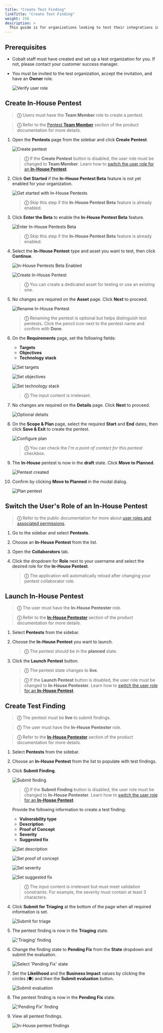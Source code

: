 ```yaml
---
title: "Create Test Finding"
linkTitle: "Create Test Finding"
weight: 150
description: >
  This guide is for organizations looking to test their integrations in a non-production environment. It provides detailed steps to populate an in-house pentest with test findings.
---
```


## Prerequisites

- Cobalt staff must have created and set up a test organization for you. If not, please contact your customer success manager.
- You must be invited to the test organization, accept the invitation, and have an **Owner** role.

  ![Verify user role](/integrations/Create-test-finding-verify-user-role.png "Verify user role")

## Create In-House Pentest

> **ⓘ** Users must have the **Team Member** role to create a pentest.

> **ⓘ** Refer to the [Pentest **Team Member**](/platform-deep-dive/collaboration/user-roles/#pentest-team-member) section of the product documentation for more details.

1. Open the **Pentests** page from the sidebar and click **Create Pentest**.

   ![Create pentest](/integrations/Create-test-finding-create-pentest.png "Create pentest")

   > **ⓘ** If the **Create Pentest** button is disabled, the user role must be changed to **Team Member**. Learn how to [switch the user role for an **In-House Pentest**](#switch-the-users-role-of-an-in-house-pentest).

1. Click **Get Started** if the **In-House Pentest Beta** feature is not yet enabled for your organization.

   ![Get started with In-House Pentests](/integrations/Create-test-finding-get-started-with-inhouse-pentests.png "Get started with In-House Pentests")

   > **ⓘ** Skip this step if the **In-House Pentest Beta** feature is already enabled.

1. Click **Enter the Beta** to enable the **In-House Pentest Beta** feature.

   ![Enter In-House Pentests Beta](/integrations/Create-test-finding-enter-inhouse-pentests.png "Enter In-House Pentests Beta")

   > **ⓘ** Skip this step if the **In-House Pentest Beta** feature is already enabled.

1. Select the **In-House Pentest** type and asset you want to test, then click **Continue**.

   ![In-House Pentests Beta Enabled](/integrations/Create-test-finding-inhouse-pentests-enabled.png "In-House Pentests Beta Enabled")

   ![Create In-House Pentest](/integrations/Create-test-finding-create-inhouse-pentest.png "Create In-House Pentest")

   > **ⓘ** You can create a dedicated asset for testing or use an existing one.

1. No changes are required on the **Asset** page. Click **Next** to proceed.

   ![Rename In-House Pentest](/integrations/Create-test-finding-rename-pentest.png "Rename In-House Pentest")

   > **ⓘ** Renaming the pentest is optional but helps distinguish test pentests. Click the pencil icon next to the pentest name and confirm with **Done**.

1. On the **Requirements** page, set the following fields:

   - **Targets**
   - **Objectives**
   - **Technology stack**

   ![Set targets](/integrations/Create-test-finding-set-targets.png "Set targets")

   ![Set objectives](/integrations/Create-test-finding-set-objectives.png "Set objectives")

   ![Set technology stack](/integrations/Create-test-finding-set-technology-stack.png "Set technology stack")

   > **ⓘ** The input content is irrelevant.

1. No changes are required on the **Details** page. Click **Next** to proceed.

   ![Optional details](/integrations/Create-test-finding-optional-details.png "Optional details")

1. On the **Scope & Plan** page, select the required **Start** and **End** dates, then click **Save & Exit** to create the pentest.

   ![Configure plan](/integrations/Create-test-finding-configure-plan.png "Configure plan")

   > **ⓘ** You can check the _I'm a point of contact for this pentest_ checkbox.

1. The **In-House** pentest is now in the **draft** state. Click **Move to Planned**.

   ![Pentest created](/integrations/Create-test-finding-pentest-created.png "Pentest created")

1. Confirm by clicking **Move to Planned** in the modal dialog.

   ![Plan pentest](/integrations/Create-test-finding-plan-pentest.png "Plan pentest")

## Switch the User's Role of an **In-House Pentest**

> **ⓘ** Refer to the public documentation for more about [user roles and associated permissions](/platform-deep-dive/collaboration/user-roles/).

1. Go to the sidebar and select **Pentests**.

1. Choose an **In-House Pentest** from the list.

1. Open the **Collaborators** tab.

1. Click the dropdown for **Role** next to your username and select the desired role for the **In-House Pentest**.

   > **ⓘ** The application will automatically reload after changing your pentest collaborator role.

## Launch In-House Pentest

> **ⓘ** The user must have the **In-House Pentester** role.

> **ⓘ** Refer to the [**In-House Pentester**](/platform-deep-dive/collaboration/user-roles/#in-house-pentester) section of the product documentation for more details.

1. Select **Pentests** from the sidebar.

1. Choose the **In-House Pentest** you want to launch.

   > **ⓘ** The pentest should be in the **planned** state.

1. Click the **Launch Pentest** button.

   > **ⓘ** The pentest state changes to **live**.

   > **ⓘ** If the **Launch Pentest** button is disabled, the user role must be changed to **In-House Pentester**. Learn how to [switch the user role for an **In-House Pentest**](#switch-the-users-role-of-an-in-house-pentest).

## Create Test Finding

> **ⓘ** The pentest must be **live** to submit findings.

> **ⓘ** The user must have the **In-House Pentester** role.

> **ⓘ** Refer to the [**In-House Pentester**](/platform-deep-dive/collaboration/user-roles/#in-house-pentester) section of the product documentation for more details.

1. Select **Pentests** from the sidebar.

1. Choose an **In-House Pentest** from the list to populate with test findings.

1. Click **Submit Finding**.

   ![Submit finding](/integrations/Create-test-finding-submit-finding.png "Submit finding")

   > **ⓘ** If the **Submit Finding** button is disabled, the user role must be changed to **In-House Pentester**. Learn how to [switch the user role for an **In-House Pentest**](#switch-the-users-role-of-an-in-house-pentest).

   Provide the following information to create a test finding:

   - **Vulnerability type**
   - **Description**
   - **Proof of Concept**
   - **Severity**
   - **Suggested fix**

   ![Set description](/integrations/Create-test-finding-set-description.png "Set description")

   ![Set proof of concept](/integrations/Create-test-finding-set-poc.png "Set proof of concept")

   ![Set severity](/integrations/Create-test-finding-set-severity.png "Set severity")

   ![Set suggested fix](/integrations/Create-test-finding-set-suggested-fix.png "Set suggested fix")

   > **ⓘ** The input content is irrelevant but must meet validation constraints. For example, the severity must contain at least 3 characters.

1. Click **Submit for Triaging** at the bottom of the page when all required information is set.

   ![Submit for triage](/integrations/Create-test-finding-submit-for-triage.png "Submit for triage")

1. The pentest finding is now in the **Triaging** state.

   !['Triaging' finding](/integrations/Create-test-finding-vuln-triaging.png "'Triaging' finding")

1. Change the finding state to **Pending Fix** from the **State** dropdown and submit the evaluation.

   ![Select 'Pending Fix' state](/integrations/Create-test-finding-select-pending-fix-state.png "Select 'Pending Fix' state")

1. Set the **Likelihood** and the **Business Impact** values by clicking the circles (**●**) and then the **Submit evaluation** button.

   ![Submit evaluation](/integrations/Create-test-finding-submit-evaluation.png "Submit evaluation")

1. The pentest finding is now in the **Pending Fix** state.

   !['Pending Fix' finding](/integrations/Create-test-finding-pending-fix-vuln.png "'Pending Fix' finding")

1. View all pentest findings.

   ![In-House pentest findings](/integrations/Create-test-finding-pentest-vulns.png "In-House pentest findings")
